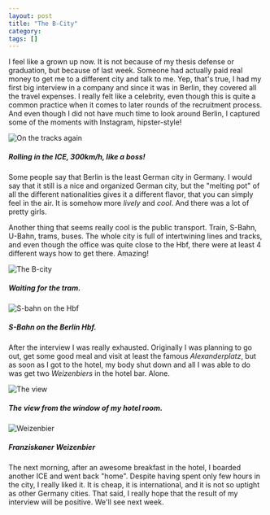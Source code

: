 ```yaml
---
layout: post
title: "The B-City"
category: 
tags: []
---
```


I feel like a grown up now. It is not because of my thesis defense or graduation, but because of last week. Someone had actually paid real money to get me to a different city and talk to me. Yep, that's true, I had my first big interview in a company and since it was in Berlin, they covered all the travel expenses. I really felt like a celebrity, even though this is quite a common practice when it comes to later rounds of the recruitment process. And even though I did not have much time to look around Berlin, I captured some of the moments with Instagram, hipster-style!

<div class="thumb">
<img src="http://distilleryimage0.s3.amazonaws.com/31d1c4b6f7ec11e1ad6322000a1e89b2_7.jpg" alt="On the tracks again" class="medium">
<h5>Rolling in the ICE, 300km/h, like a boss!</h5>
</div>

Some people say that Berlin is the least German city in Germany. I would say that it still is a nice and organized German city, but the "melting pot" of all the different nationalities gives it a different flavor, that you can simply feel in the air. It is somehow more *lively* and *cool*. And there was a lot of pretty girls.

Another thing that seems really cool is the public transport. Train, S-Bahn, U-Bahn, trams, buses. The whole city is full of intertwining lines and tracks, and even though the office was quite close to the Hbf, there were at least 4 different ways how to get there. Amazing!

<div class="doublethumb">
<div class="thumb">
<img src="http://distilleryimage8.s3.amazonaws.com/3bb16116f81011e1be981231380f620c_7.jpg" alt="The B-city">
<h5>Waiting for the tram.</h5>
</div>
<div class="thumb">
<img src="http://distilleryimage11.s3.amazonaws.com/91e79a5ef8b111e1958512313d149824_7.jpg" alt="S-bahn on the Hbf">
<h5>S-Bahn on the Berlin Hbf.</h5>
</div>
</div>

After the interview I was really exhausted. Originally I was planning to go out, get some good meal and visit at least the famous *Alexanderplatz*, but as soon as I got to the hotel, my body shut down and all I was able to do was get two *Weizenbiers* in the hotel bar. Alone.

<div class="doublethumb">
<div class="thumb">
<img src="http://distilleryimage3.s3.amazonaws.com/0931e3c2f84811e1a2fe22000a1e8a58_7.jpg" alt="The view">
<h5>The view from the window of my hotel room.</h5>
</div>
<div class="thumb">
<img src="http://distilleryimage3.s3.amazonaws.com/05ab6626f85511e19fb4123138101461_7.jpg" alt="Weizenbier">
<h5>Franziskaner Weizenbier</h5>
</div>
</div>

The next morning, after an awesome breakfast in the hotel, I boarded another ICE and went back "home". Despite having spent only few hours in the city, I really liked it. It is cheap, it is international, and it is not so uptight as other Germany cities. That said, I really hope that the result of my interview will be positive. We'll see next week.



